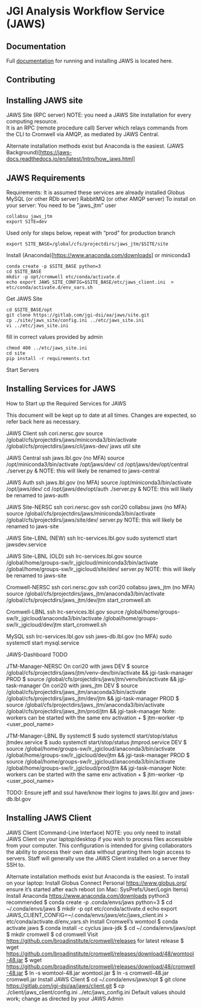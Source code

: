 # JGI Analysis Workflow Service (JAWS)

## Documentation
Full [documentation](https://jaws-docs.readthedocs.io) for running and installing JAWS is located here.

## Contributing

## Installing JAWS site
JAWS Site (RPC server)
NOTE: you need a JAWS Site installation for every computing resource.  
It is an RPC (remote procedure call) Server which relays commands from the CLI to Cromwell via AMQP, as mediated by JAWS Central.

Alternate installation methods exist but Anaconda is the easiest.
(JAWS Background)[https://jaws-docs.readthedocs.io/en/latest/Intro/how_jaws.html]  

## JAWS Requirements
Requirements:
It is assumed these services are already installed
Globus
MySQL (or other RDb server)
RabbitMQ (or other AMQP server)
To install on your server:
      You need to be "jaws_jtm" user
```
collabsu jaws_jtm
export SITE=dev
```

Used only for steps below, repeat with “prod” for production branch
```
export SITE_BASE=/global/cfs/projectdirs/jaws_jtm/$SITE/site
```

Install (Anaconda)[https://www.anaconda.com/downloads] or miniconda3

```
conda create -p $SITE_BASE python=3
cd $SITE_BASE
mkdir -p opt/cromwell etc/conda/activate.d
echo export JAWS_SITE_CONFIG=$SITE_BASE/etc/jaws_client.ini  > etc/conda/activate.d/env_vars.sh
```

Get JAWS Site
```
cd $SITE_BASE/opt
git clone https://gitlab.com/jgi-dsi/aa/jaws/site.git
cp ./site/jaws_site/config.ini ../etc/jaws_site.ini
vi ../etc/jaws_site.ini
```

fill in correct values provided by admin
```
chmod 400 ../etc/jaws_site.ini
cd site
pip install -r requirements.txt
```

Start Servers

## Installing Services for JAWS 
How to Start up the Required Services for JAWS

This document will be kept up to date at all times.  Changes are expected, so refer back here as necessary.

JAWS Client
ssh cori.nersc.gov
source /global/cfs/projectdirs/jaws/miniconda3/bin/activate /global/cfs/projectdirs/jaws/cli/jaws-dev/
jaws util site

JAWS Central
ssh jaws.lbl.gov   (no MFA)
source /opt/miniconda3/bin/activate /opt/jaws/dev/
cd /opt/jaws/dev/opt/central
./server.py &
NOTE: this will likely be renamed to jaws-central

JAWS Auth
ssh jaws.lbl.gov   (no MFA)
source /opt/miniconda3/bin/activate /opt/jaws/dev/
cd /opt/jaws/dev/opt/auth
./server.py &
NOTE: this will likely be renamed to jaws-auth

JAWS Site-NERSC
ssh cori.nersc.gov
ssh cori20
collabsu jaws   (no MFA)
source /global/cfs/projectdirs/jaws/miniconda3/bin/activate /global/cfs/projectdirs/jaws/site/dev/
server.py
NOTE: this will likely be renamed to jaws-site

JAWS Site-LBNL (NEW)
ssh lrc-services.lbl.gov
sudo systemctl start jawsdev.service

JAWS Site-LBNL (OLD)
ssh lrc-services.lbl.gov
source /global/home/groups-sw/lr_jgicloud/miniconda3/bin/activate /global/home/groups-sw/lr_jgicloud/site/dev/
server.py
NOTE: this will likely be renamed to jaws-site

Cromwell-NERSC
ssh cori.nersc.gov
ssh cori20
collabsu jaws_jtm   (no MFA)
source /global/cfs/projectdirs/jaws_jtm/anaconda3/bin/activate /global/cfs/projectdirs/jaws_jtm/dev/jtm
start_cromwell.sh

Cromwell-LBNL
ssh lrc-services.lbl.gov
source /global/home/groups-sw/lr_jgicloud/anaconda3/bin/activate /global/home/groups-sw/lr_jgicloud/dev/jtm
start_cromwell.sh

MySQL
ssh lrc-services.lbl.gov
ssh jaws-db.lbl.gov   (no MFA)
sudo systemctl start mysql.service

JAWS-Dashboard
TODO

JTM-Manager-NERSC
On cori20 with jaws
DEV
$ source /global/cfs/projectdirs/jaws/jtm/venv-dev/bin/activate && jgi-task-manager
PROD 
$ source /global/cfs/projectdirs/jaws/jtm/venv/bin/activate && jgi-task-manager
On cori20 with jaws_jtm
DEV
$ source /global/cfs/projectdirs/jaws_jtm/anaconda3/bin/activate /global/cfs/projectdirs/jaws_jtm/dev/jtm && jgi-task-manager
PROD
$ source /global/cfs/projectdirs/jaws_jtm/anaconda3/bin/activate /global/cfs/projectdirs/jaws_jtm/prod/jtm && jgi-task-manager
Note: workers can be started with the same env activation + 
          $ jtm-worker -tp <user_pool_name>

JTM-Manager-LBNL
By systemctl
$ sudo systemctl start/stop/status jtmdev.service
$ sudo systemctl start/stop/status jtmprod.service
DEV
$ source /global/home/groups-sw/lr_jgicloud/anaconda3/bin/activate /global/home/groups-sw/lr_jgicloud/dev/jtm && jgi-task-manager 
PROD
$ source /global/home/groups-sw/lr_jgicloud/anaconda3/bin/activate /global/home/groups-sw/lr_jgicloud/prod/jtm && jgi-task-manager
Note: workers can be started with the same env activation + 
          $ jtm-worker -tp <user_pool_name>

TODO:
Ensure jeff and ssul have/know their logins to jaws.lbl.gov and jaws-db.lbl.gov

## Installing JAWS Client 
JAWS Client (Command-Line Interface)
NOTE: you only need to install JAWS Client on your laptop/desktop if you wish to process files accessible from your computer.  This configuration is intended for giving collaborators the ability to process their own data without granting them login access to servers.  Staff will generally use the JAWS Client installed on a server they SSH to.

Alternate installation methods exist but Anaconda is the easiest.
To install on your laptop:
Install Globus Connect Personal
https://www.globus.org/
ensure it’s started after each reboot (on Mac: SysPrefs/User/Login Items)
Install Anaconda
https://www.anaconda.com/downloads
python3 recommended
$ conda create -p .conda/envs/jaws python=3
$ cd ~/.conda/envs/jaws
$ mkdir -p opt etc/conda/activate.d
echo export JAWS_CLIENT_CONFIG=~/.conda/envs/jaws/etc/jaws_client.ini > etc/conda/activate.d/env_vars.sh
Install Cromwell’s womtool
$ conda activate jaws
$ conda install -c cyclus java-jdk
$ cd ~/.conda/envs/jaws/opt
$ mkdir cromwell
$ cd cromwell
Visit https://github.com/broadinstitute/cromwell/releases for latest release
$ wget https://github.com/broadinstitute/cromwell/releases/download/48/womtool-48.jar
$ wget https://github.com/broadinstitute/cromwell/releases/download/48/cromwell-48.jar
$ ln -s womtool-48.jar womtool.jar
$ ln -s cromwell-48.jar cromwell.jar
Install JAWS Client
$ cd ~/.conda/envs/jaws/opt
$ git clone https://gitlab.com/jgi-dsi/aa/jaws/client.git
$ cp ./client/jaws_client/config.ini ../etc/jaws_config.ini
Default values should work; change as directed by your JAWS Admin

